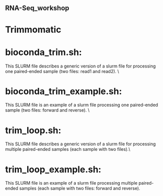 ## RNA-Seq_workshop

# Trimmomatic
# bioconda_trim.sh: 
This SLURM file describes a generic version of a slurm file for processing one paired-ended sample (two files: read1 and read2). \
# bioconda_trim_example.sh: 
This SLURM file is an example of a slurm file processing one paired-ended sample (two files: forward and reverse). \
# trim_loop.sh: 
This SLURM file describes a generic version of a slurm file for processing multiple paired-ended samples (each sample with two files).\
# trim_loop_example.sh: 
This SLURM file is an example of a slurm file processing multiple paired-ended samples (each sample with two files: forward and reverse).
